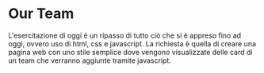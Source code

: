 # Our Team

L'esercitazione di oggi è un ripasso di tutto ciò che si è appreso fino ad oggi, ovvero uso di html, css e javascript. La richiesta è quella di creare una pagina web con uno stile semplice dove vengono visualizzate delle card di un team che verranno aggiunte tramite javascript.